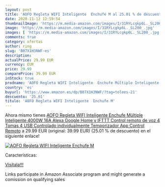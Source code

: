 ```yaml
---
layout: post
title: 'AOFO Regleta WIFI Inteligente  Enchufe M al 25.01 % de descuento'
date: 2020-11-12 12:59:54
thumbnailImage: 'https://m.media-amazon.com/images/I/31RYLcgkp6L._SL200_.jpg'
image: 'https://m.media-amazon.com/images/I/31RYLcgkp6L._SL200_.jpg'
images: [ 'https://m.media-amazon.com/images/I/31RYLcgkp6L._SL200_.jpg' ]
comments: true
category: ofertas
author: ring
slug: 'B07X1H3NWF-es'
description:
actualPrice: 29.99 EUR
currency: EUR
price: 29.99
comparePrice: 39.99 EUR
inStock: true
prodname: 'AOFO Regleta WIFI Inteligente  Enchufe Múltiple Inteligente 4000W 16A   Alexa Google Home y IFTTT Control remoto de voz  4 Tomas 4 USB  Controlado individualmente  Temporizador  App Control Remoto'
country: 'es'
buyurl: 'https://www.amazon.es/dp/B07X1H3NWF/?tag=tolees-21'
descuento: '25.01'
titulo: 'AOFO Regleta WIFI Inteligente  Enchufe M'
---
```


Ahora mismo tienes [AOFO Regleta WIFI Inteligente  Enchufe Múltiple Inteligente 4000W 16A   Alexa Google Home y IFTTT Control remoto de voz  4 Tomas 4 USB  Controlado individualmente  Temporizador  App Control Remoto](https://www.amazon.es/dp/B07X1H3NWF/?tag=tolees-21) a 29.99 EUR (original: 39.99 EUR) (25.01 %  de descuento) en el siguiente enlace!

[![AOFO Regleta WIFI Inteligente  Enchufe M](https://m.media-amazon.com/images/I/31RYLcgkp6L._SL200_.jpg)](https://www.amazon.es/dp/B07X1H3NWF/?tag=tolees-21)

Características:


[Visítala!!!](https://www.amazon.es/dp/B07X1H3NWF/?tag=tolees-21)

Links participate in Amazon Associate program and might generate a comission on qualifying sales
